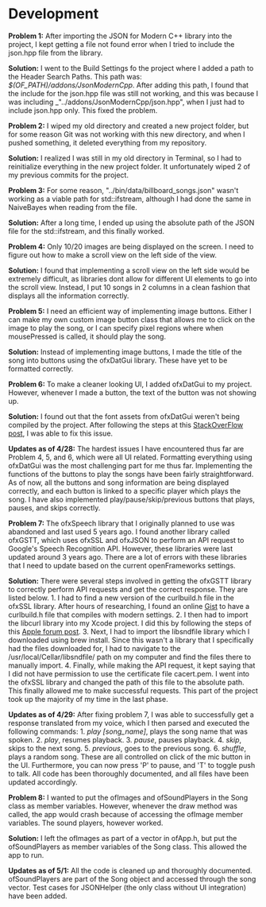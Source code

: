 # Development

**Problem 1:**
After importing the JSON for Modern C++ library into the project, I kept getting a file not found error when I tried to include the json.hpp file from the library.

**Solution:**
I went to the Build Settings fo the project where I added a path to the Header Search Paths. This path was: _$(OF_PATH)/addons/JsonModernCpp_. After adding this path, I found that the include for the json.hpp file was still not working, and this was because I was including _"../addons/JsonModernCpp/json.hpp", when I just had to include json.hpp only. This fixed the problem.

**Problem 2:**
I wiped my old directory and created a new project folder, but for some reason Git was not working with this new directory, and when I pushed something, it deleted everything from my repository.

**Solution:**
I realized I was still in my old directory in Terminal, so I had to reinitialize everything in the new project folder. It unfortunately wiped 2 of my previous commits for the project.

**Problem 3:**
For some reason, "../bin/data/billboard_songs.json" wasn't working as a viable path for std::ifstream, although I had done the same in NaiveBayes when reading from the file.

**Solution:**
After a long time, I ended up using the absolute path of the JSON file for the std::ifstream, and this finally worked.

**Problem 4:**
Only 10/20 images are being displayed on the screen. I need to figure out how to make a scroll view on the left side of the view.

**Solution:**
I found that implementing a scroll view on the left side would be extremely difficult, as libraries dont allow for different UI elements to go into the scroll view. Instead, I put 10 songs in 2 columns in a clean fashion that displays all the information correctly.

**Problem 5:**
I need an efficient way of implementing image buttons. Either I can make my own custom image button class that allows me to click on the image to play the song, or I can specify pixel regions where when mousePressed is called, it should play the song.

**Solution:**
Instead of implementing image buttons, I made the title of the song into buttons using the ofxDatGui library. These have yet to be formatted correctly.

**Problem 6:**
To make a cleaner looking UI, I added ofxDatGui to my project. However, whenever I made a button, the text of the button was not showing up.

**Solution:**
I found out that the font assets from ofxDatGui weren't being compiled by the project. After following the steps at this [StackOverFlow post](https://stackoverflow.com/questions/4882572/how-to-bundle-an-openframeworks-application-in-xcode-relative-resource-linking/17159123#17159123), I was able to fix this issue.

**Updates as of 4/28:**
The hardest issues I have encountered thus far are Problem 4, 5, and 6, which were all UI related. Formatting everything using ofxDatGui was the most challenging part for me thus far. Implementing the functions of the buttons to play the songs have been fairly straightforward. As of now, all the buttons and song information are being displayed correctly, and each button is linked to a specific player which plays the song. I have also implemented play/pause/skip/previous buttons that plays, pauses, and skips correctly.

**Problem 7:**
The ofxSpeech library that I originally planned to use was abandoned and last used 5 years ago. I found another library called ofxGSTT, which uses ofxSSL and ofxJSON to perform an API request to Google's Speech Recognition API. However, these libraries were last updated around 3 years ago. There are a lot of errors with these libraries that I need to update based on the current openFrameworks settings.

**Solution:**
There were several steps involved in getting the ofxGSTT library to correctly perform API requests and get the correct response. They are listed below.
    1. I had to find a new version of the curlbuild.h file in the ofxSSL library. After hours of researching, I found an online [Gist](https://gist.github.com/deltheil/7fe3da9c7074fffa81cf) to have a curlbuild.h file that compiles with modern settings.
    2. I then had to import the libcurl library into my Xcode project. I did this by following the steps of this [Apple forum post]( https://discussions.apple.com/thread/4740717).
    3. Next, I had to import the libsndfile library which I downloaded using brew install. Since this wasn't a library that I specifically had the files downloaded for, I had to navigate to the /usr/local/Cellar/libsndfile/ path on my computer and find the files there to manually import.
    4. Finally, while making the API request, it kept saying that I did not have permission to use the certificate file cacert.pem. I went into the ofxSSL library and changed the path of this file to the absolute path. This finally allowed me to make successful requests.
This part of the project took up the majority of my time in the last phase.

**Updates as of 4/29:**
After fixing problem 7, I was able to successfully get a response translated from my voice, which I then parsed and executed the following commands:
    1. _play [song_name]_, plays the song name that was spoken.
    2. _play_, resumes playback.
    3. _pause_, pauses playback.
    4. _skip_, skips to the next song.
    5. _previous_, goes to the previous song.
    6. _shuffle_, plays a random song.
These are all controlled on click of the mic button in the UI. Furthermore, you can now press 'P' to pause, and 'T' to toggle push to talk.
All code has been thoroughly documented, and all files have been updated accordingly.

**Problem 8:**
I wanted to put the ofImages and ofSoundPlayers in the Song class as member variables. However, whenever the draw method was called, the app would crash because of accessing the ofImage member variables. The sound players, however worked.

**Solution:**
I left the ofImages as part of a vector in ofApp.h, but put the ofSoundPlayers as member variables of the Song class. This allowed the app to run.

**Updates as of 5/1:**
All the code is cleaned up and thoroughly documented. ofSoundPlayers are part of the Song object and accessed through the song vector. Test cases for JSONHelper (the only class without UI integration) have been added.
    
